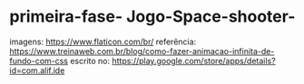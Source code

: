 # primeira-fase- Jogo-Space-shooter-
imagens: https://www.flaticon.com/br/
referência: https://www.treinaweb.com.br/blog/como-fazer-animacao-infinita-de-fundo-com-css
escrito no: https://play.google.com/store/apps/details?id=com.alif.ide
